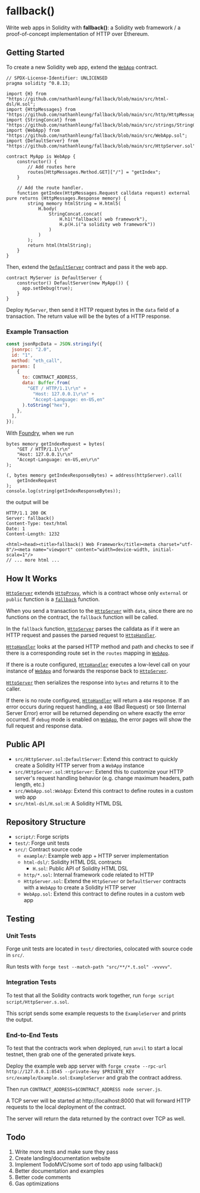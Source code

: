 # fallback()

Write web apps in Solidity with **fallback()**: a Solidity web framework / a proof-of-concept implementation of HTTP over Ethereum.

## Getting Started

To create a new Solidity web app, extend the [`WebApp`](./src/WebApp.sol) contract.

```solidity
// SPDX-License-Identifier: UNLICENSED
pragma solidity ^0.8.13;

import {H} from "https://github.com/nathanhleung/fallback/blob/main/src/html-dsl/H.sol";
import {HttpMessages} from "https://github.com/nathanhleung/fallback/blob/main/src/http/HttpMessages.sol";
import {StringConcat} from "https://github.com/nathanhleung/fallback/blob/main/src/strings/StringConcat.sol";
import {WebApp} from "https://github.com/nathanhleung/fallback/blob/main/src/WebApp.sol";
import {DefaultServer} from "https://github.com/nathanhleung/fallback/blob/main/src/HttpServer.sol";

contract MyApp is WebApp {
    constructor() {
        // Add routes here
        routes[HttpMessages.Method.GET]["/"] = "getIndex";
    }

    // Add the route handler.
    function getIndex(HttpMessages.Request calldata request) external pure returns (HttpMessages.Response memory) {
        string memory htmlString = H.html5(
            H.body(
                StringConcat.concat(
                    H.h1("fallback() web framework"),
                    H.p(H.i("a solidity web framework"))
                )
            )
        );
        return html(htmlString);
    }
}
```

Then, extend the [`DefaultServer`](./src/HttpServer.sol) contract and pass it the web app.

```solidity
contract MyServer is DefaultServer {
    constructor() DefaultServer(new MyApp()) {
      app.setDebug(true);
    }
}
```

Deploy `MyServer`, then send it HTTP request bytes in the `data` field of a transaction. The return value will be the bytes of a HTTP response.

### Example Transaction

```js
const jsonRpcData = JSON.stringify({
  jsonrpc: "2.0",
  id: "1",
  method: "eth_call",
  params: [
    {
      to: CONTRACT_ADDRESS,
      data: Buffer.from(
        "GET / HTTP/1.1\r\n" +
          "Host: 127.0.0.1\r\n" +
          "Accept-Language: en-US,en"
      ).toString("hex"),
    },
  ],
});
```

With [Foundry](https://github.com/foundry-rs/foundry/), when we run

```solidity
bytes memory getIndexRequest = bytes(
    "GET / HTTP/1.1\r\n"
    "Host: 127.0.0.1\r\n"
    "Accept-Language: en-US,en\r\n"
);

(, bytes memory getIndexResponseBytes) = address(httpServer).call(
    getIndexRequest
);
console.log(string(getIndexResponseBytes));
```

the output will be

```
HTTP/1.1 200 OK
Server: fallback()
Content-Type: text/html
Date: 1
Content-Length: 1232

<html><head><title>fallback() Web Framework</title><meta charset="utf-8"/><meta name="viewport" content="width=device-width, initial-scale=1"/>
// ... more html ...
```

## How It Works

[`HttpServer`](./src/HttpServer.sol) extends [`HttpProxy`](./src/http/HttpProxy.sol), which is a contract whose only `external` or `public` function is a [`fallback`](https://docs.soliditylang.org/en/v0.8.17/contracts.html#fallback-function) function.

When you send a transaction to the [`HttpServer`](./src/HttpServer.sol) with `data`, since there are no functions on the contract, the `fallback` function will be called.

In the `fallback` function, [`HttpServer`](./src/HttpServer.sol) parses the calldata as if it were an HTTP request and passes the parsed request to [`HttpHandler`](./src/http/HttpHandler.sol).

[`HttpHandler`](./src/http/HttpHandler.sol) looks at the parsed HTTP method and path and checks to see if there is a corresponding route set in the `routes` mapping in [`WebApp`](./src/WebApp.sol).

If there is a route configured, [`HttpHandler`](./src/http/HttpHandler.sol) executes a low-level call on your instance of [`WebApp`](./src/WebApp.sol) and forwards the response back to [`HttpServer`](./src/HttpServer.sol).

[`HttpServer`](./src/HttpServer.sol) then serializes the response into `bytes` and returns it to the caller.

If there is no route configured, [`HttpHandler`](./src/http/HttpHandler.sol) will return a `404` response. If an error occurs during request handling, a `400` (Bad Request) or `500` (Internal Server Error) error will be returned depending on where exactly the error occurred. If `debug` mode is enabled on [`WebApp`](./src/WebApp.sol), the error pages will show the full request and response data.

## Public API

- `src/HttpServer.sol:DefaultServer`: Extend this contract to quickly create a Solidity HTTP server from a `WebApp` instance
- `src/HttpServer.sol:HttpServer`: Extend this to customize your HTTP server's request handling behavior (e.g. change maximum headers, path length, etc.)
- `src/WebApp.sol:WebApp`: Extend this contract to define routes in a custom web app
- `src/html-dsl/H.sol:H`: A Solidity HTML DSL

## Repository Structure

- `script/`: Forge scripts
- `test/`: Forge unit tests
- `src/`: Contract source code
  - `example/`: Example web app + HTTP server implementation
  - `html-dsl/`: Solidity HTML DSL contracts
    - `H.sol`: Public API of Solidity HTML DSL
  - `http/*.sol`: Internal framework code related to HTTP
  - `HttpServer.sol`: Extend the `HttpServer` or `DefaultServer` contracts with a `WebApp` to create a Solidity HTTP server
  - `WebApp.sol`: Extend this contract to define routes in a custom web app

## Testing

### Unit Tests

Forge unit tests are located in `test/` directories, colocated with source code in `src/`.

Run tests with `forge test --match-path "src/**/*.t.sol" -vvvvv"`.

### Integration Tests

To test that all the Solidity contracts work together, run `forge script script/HttpServer.s.sol`.

This script sends some example requests to the `ExampleServer` and prints the output.

### End-to-End Tests

To test that the contracts work when deployed, run `anvil` to start a local testnet, then grab one of the generated private keys.

Deploy the example web app server with `forge create --rpc-url http://127.0.0.1:8545 --private-key $PRIVATE_KEY src/example/Example.sol:ExampleServer` and grab the contract address.

Then run `CONTRACT_ADDRESS=$CONTRACT_ADDRESS node server.js`.

A TCP server will be started at http://localhost:8000 that will forward HTTP requests to the local deployment of the contract.

The server will return the data returned by the contract over TCP as well.

## Todo

1. Write more tests and make sure they pass
1. Create landing/documentation website
1. Implement TodoMVC/some sort of todo app using fallback()
1. Better documentation and examples
1. Better code comments
1. Gas optimizations
